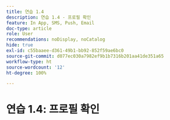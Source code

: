 ```yaml
---
title: 연습 1.4
description: 연습 1.4 - 프로필 확인
feature: In App, SMS, Push, Email
doc-type: article
role: User
recommendations: noDisplay, noCatalog
hide: true
exl-id: c55baaee-d361-49b1-bb92-852f59ae6bc0
source-git-commit: d077ec030a7982ef9b1b7316b201aa41de351a65
workflow-type: ht
source-wordcount: '12'
ht-degree: 100%

---
```


# 연습 1.4: 프로필 확인

